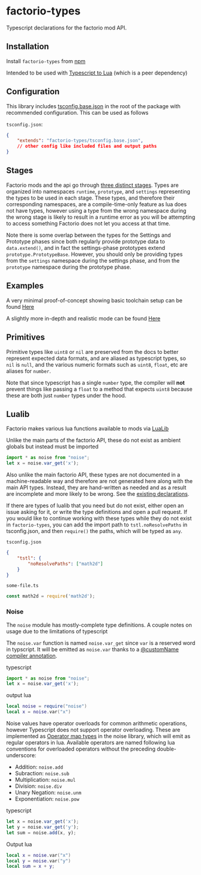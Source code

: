 # factorio-types

Typescript declarations for the factorio mod API.

## Installation

Install `factorio-types` from [npm](https://www.npmjs.com/package/factorio-types)

Intended to be used with [Typescript to Lua](https://github.com/TypeScriptToLua/TypeScriptToLua) (which is a peer dependency)

## Configuration

This library includes [tsconfig.base.json](https://github.com/sguest/factorio-types/blob/master/tsconfig.base.json) in the root of the package with recommended configuration. This can be used as follows

`tsconfig.json`:

```json
{
    "extends": "factorio-types/tsconfig.base.json",
    // other config like included files and output paths
}
```

## Stages

Factorio mods and the api go through [three distinct stages](https://lua-api.factorio.com/latest/). Types are organized into namespaces `runtime`, `prototype`, and `settings` representing the types to be used in each stage. These types, and therefore their corresponding namespaces, are a compile-time-only feature as lua does not have types, however using a type from the wrong namespace during the wrong stage is likely to result in a runtime error as you will be attempting to access something Factorio does not let you access at that time.

Note there is some overlap between the types for the Settings and Prototype phases since both regularly provide prototype data to `data.extend()`, and in fact the settings-phase prototypes extend `prototype.PrototypeBase`. However, you should only be providing types from the `settings` namespace during the settings phase, and from the `prototype` namespace during the prototype phase.

## Examples

A very minimal proof-of-concept showing basic toolchain setup can be found [Here](https://github.com/sguest/factorio-fire-armor-typescript)

A slightly more in-depth and realistic mode can be found [Here](https://github.com/sguest/basic-seablock)

## Primitives

Primitive types like `uint8` or `nil` are preserved from the docs to better represent expected data formats, and are aliased as typescript types, so `nil` is `null`, and the various numeric formats such as `uint8`, `float`, etc are aliases for `number`.

Note that since typescript has a single `number` type, the compiler will **not** prevent things like passing a `float` to a method that expects `uint8` because these are both just `number` types under the hood.

## Lualib

Factorio makes various lua functions available to mods via [LuaLib](https://github.com/wube/factorio-data/tree/master/core/lualib)

Unlike the main parts of the factorio API, these do not exist as ambient globals but instead must be imported

```typescript
import * as noise from "noise";
let x = noise.var_get('x');
```

Also unlike the main factorio API, these types are not documented in a machine-readable way and therefore are not generated here along with the main API types. Instead, they are hand-written as needed and as a result are incomplete and more likely to be wrong. See the [existing declarations](https://github.com/sguest/factorio-types/tree/master/src/lualib).

If there are types of lualib that you need but do not exist, either open an issue asking for it, or write the type definitions and open a pull request. If you would like to continue working with these types while they do not exist in `factorio-types`, you can add the import path to `tstl.noResolvePaths` in tsconfig.json, and then `require()` the paths, which will be typed as `any`.

`tsconfig.json`

```json
{
    "tstl": {
        "noResolvePaths": ["math2d"]
    }
}
```

`some-file.ts`

```typescript
const math2d = require('math2d');
```

### Noise

The `noise` module has mostly-complete type definitions. A couple notes on usage due to the limitations of typescript

The `noise.var` function is named `noise.var_get` since `var` is a reserved word in typscript. It will be emitted as `noise.var` thanks to a [@customName compiler annotation](https://typescripttolua.github.io/docs/advanced/compiler-annotations/#customname).

typescript

```ts
import * as noise from "noise";
let x = noise.var_get('x');
```

output lua

```lua
local noise = require("noise")
local x = noise.var("x")
```

Noise values have operator overloads for common arithmetic operations, however Typescript does not support operator overloading. These are implemented as [Operator map types](https://typescripttolua.github.io/docs/advanced/language-extensions#operator-map-types) in the noise library, which will emit as regular operators in lua. Available operators are named following lua conventions for overloaded operators without the preceding double-underscore:

- Addition: `noise.add`
- Subraction: `noise.sub`
- Multiplication: `noise.mul`
- Division: `noise.div`
- Unary Negation: `noise.unm`
- Exponentiation: `noise.pow`

typescript

```ts
let x = noise.var_get('x');
let y = noise.var_get('y');
let sum = noise.add(x, y);
```

Output lua

```lua
local x = noise.var("x")
local y = noise.var("y")
local sum = x + y;
```
